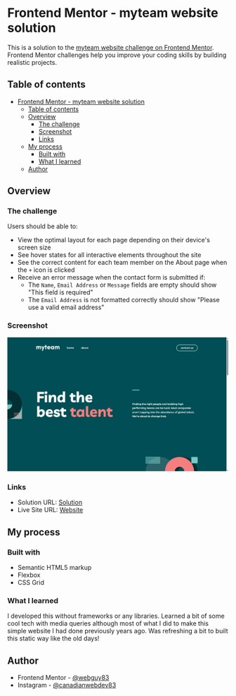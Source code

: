 # Frontend Mentor - myteam website solution

This is a solution to the [myteam website challenge on Frontend Mentor](https://www.frontendmentor.io/challenges/myteam-multipage-website-mxlEauvW). Frontend Mentor challenges help you improve your coding skills by building realistic projects.

## Table of contents

- [Frontend Mentor - myteam website solution](#frontend-mentor---myteam-website-solution)
  - [Table of contents](#table-of-contents)
  - [Overview](#overview)
    - [The challenge](#the-challenge)
    - [Screenshot](#screenshot)
    - [Links](#links)
  - [My process](#my-process)
    - [Built with](#built-with)
    - [What I learned](#what-i-learned)
  - [Author](#author)


## Overview

### The challenge

Users should be able to:

- View the optimal layout for each page depending on their device's screen size
- See hover states for all interactive elements throughout the site
- See the correct content for each team member on the About page when the `+` icon is clicked
- Receive an error message when the contact form is submitted if:
  - The `Name`, `Email Address` or `Message` fields are empty should show "This field is required"
  - The `Email Address` is not formatted correctly should show "Please use a valid email address"

### Screenshot

![](./screenshot.jpg)

### Links

- Solution URL: [Solution](https://www.frontendmentor.io/solutions/static-website-built-using-no-librariesframeworks-ecksEylhMo)
- Live Site URL: [Website](https://webguy83.github.io/myteam-website/)

## My process

### Built with

- Semantic HTML5 markup
- Flexbox
- CSS Grid

### What I learned

I developed this without frameworks or any libraries. Learned a bit of some cool tech with media queries although most of what I did to make this simple website I had done previously years ago. Was refreshing a bit to built this static way like the old days!

## Author

- Frontend Mentor - [@webguy83](https://www.frontendmentor.io/profile/webguy83)
- Instagram - [@canadianwebdev83](https://www.instagram.com/canadianwebdev83/)